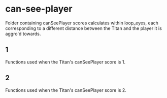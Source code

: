 # can-see-player
Folder containing canSeePlayer scores calculates within loop_eyes, each corresponding to a different distance between the Titan and the player it is aggro'd towards.

## 1
Functions used when the Titan's canSeePlayer score is 1.

## 2
Functions used when the Titan's canSeePlayer score is 2.
